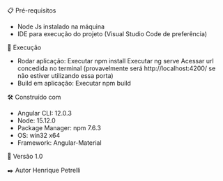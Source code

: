 📋 Pré-requisitos
 - Node Js instalado na máquina
 - IDE para execução do projeto (Visual Studio Code de preferência)

🔧 Execução
 - Rodar aplicação:
    Executar npm install
    Executar ng serve
    Acessar url concedida no terminal (provavelmente será http://localhost:4200/ se não estiver utilizando essa porta)
 - Build em aplicação:
    Executar npm build

🛠️ Construído com
 - Angular CLI: 12.0.3
 - Node: 15.12.0
 - Package Manager: npm 7.6.3
 - OS: win32 x64
 - Framework: Angular-Material

📌 Versão 1.0

✒️ Autor Henrique Petrelli